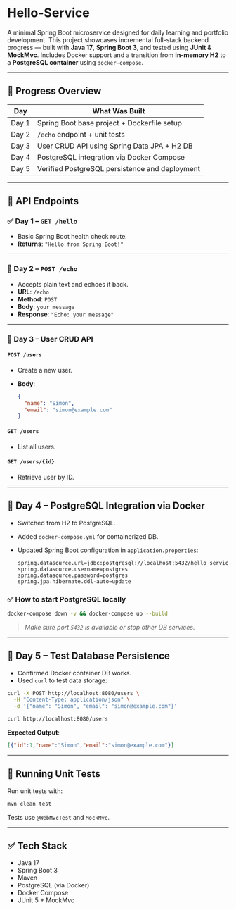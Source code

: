# Hello-Service

A minimal Spring Boot microservice designed for daily learning and portfolio development.
This project showcases incremental full-stack backend progress — built with **Java 17**, **Spring Boot 3**, and tested using **JUnit & MockMvc**.
Includes Docker support and a transition from **in-memory H2** to a **PostgreSQL container** using `docker-compose`.

---

## 📆 Progress Overview

| Day   | What Was Built                                 |
| ----- | ---------------------------------------------- |
| Day 1 | Spring Boot base project + Dockerfile setup    |
| Day 2 | `/echo` endpoint + unit tests                  |
| Day 3 | User CRUD API using Spring Data JPA + H2 DB    |
| Day 4 | PostgreSQL integration via Docker Compose      |
| Day 5 | Verified PostgreSQL persistence and deployment |

---

## 🚀 API Endpoints

### ✅ Day 1 – `GET /hello`

* Basic Spring Boot health check route.
* **Returns**: `"Hello from Spring Boot!"`

---

### 🔁 Day 2 – `POST /echo`

* Accepts plain text and echoes it back.
* **URL**: `/echo`
* **Method**: `POST`
* **Body**: `your message`
* **Response**: `"Echo: your message"`

---

### 👥 Day 3 – User CRUD API

#### `POST /users`

* Create a new user.
* **Body**:

  ```json
  {
    "name": "Simon",
    "email": "simon@example.com"
  }
  ```

#### `GET /users`

* List all users.

#### `GET /users/{id}`

* Retrieve user by ID.

---

## 🐳 Day 4 – PostgreSQL Integration via Docker

* Switched from H2 to PostgreSQL.
* Added `docker-compose.yml` for containerized DB.
* Updated Spring Boot configuration in `application.properties`:

  ```properties
  spring.datasource.url=jdbc:postgresql://localhost:5432/hello_service
  spring.datasource.username=postgres
  spring.datasource.password=postgres
  spring.jpa.hibernate.ddl-auto=update
  ```

### ✅ How to start PostgreSQL locally

```bash
docker-compose down -v && docker-compose up --build
```

> *Make sure port `5432` is available or stop other DB services.*

---

## 🧪 Day 5 – Test Database Persistence

* Confirmed Docker container DB works.
* Used `curl` to test data storage:

```bash
curl -X POST http://localhost:8080/users \
  -H "Content-Type: application/json" \
  -d '{"name": "Simon", "email": "simon@example.com"}'

curl http://localhost:8080/users
```

**Expected Output**:

```json
[{"id":1,"name":"Simon","email":"simon@example.com"}]
```

---

## 🤪 Running Unit Tests

Run unit tests with:

```bash
mvn clean test
```

Tests use `@WebMvcTest` and `MockMvc`.

---

## ✅ Tech Stack

* Java 17
* Spring Boot 3
* Maven
* PostgreSQL (via Docker)
* Docker Compose
* JUnit 5 + MockMvc
